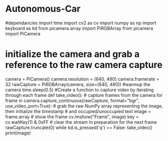 # Autonomous-Car
#dependancies
import time
import cv2 as cv
import numpy as np
import keyboard as kd
from picamera.array import PiRGBArray
from picamera import PiCamera

# initialize the camera and grab a reference to the raw camera capture
camera = PiCamera()
camera.resolution = (640, 480)
camera.framerate = 32
rawCapture = PiRGBArray(camera, size=(640, 480))
#warmup the camera
time.sleep(0.5)
#Create a function to capture video by iterating through each frame
def take_video():
    # capture frames from the camera
    for frame in camera.capture_continuous(rawCapture, format="bgr", use_video_port=True):
        # grab the raw NumPy array representing the image, then initialize the timestamp
        # and occupied/unoccupied text
        image = frame.array
        # show the frame
        cv.imshow("Frame", image)
        key = cv.waitKey(1) & 0xFF
        # clear the stream in preparation for the next frame
        rawCapture.truncate(0)
while kd.is_pressed('q') == False:
    take_video()
    print(image)






